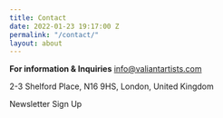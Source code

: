 ```yaml
---
title: Contact
date: 2022-01-23 19:17:00 Z
permalink: "/contact/"
layout: about
---
```


**For information & Inquiries**
info@valiantartists.com

2-3 Shelford Place, N16 9HS, London, United Kingdom

Newsletter Sign Up
 

 

 

 

 

 